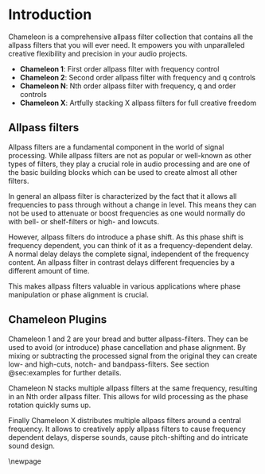 # Introduction

Chameleon is a comprehensive allpass filter collection that contains all the allpass filters that you will ever need.
It empowers you with unparalleled creative flexibility and precision in your audio projects.

- **Chameleon 1**: First order allpass filter with frequency control
- **Chameleon 2**: Second order allpass filter with frequency and q controls
- **Chameleon N**: Nth order allpass filter with frequency, q and order controls
- **Chameleon X**: Artfully stacking X allpass filters for full creative freedom

## Allpass filters

Allpass filters are a fundamental component in the world of signal processing.
While allpass filters are not as popular or well-known as other types of filters, they play a crucial role in audio
processing and are one of the basic building blocks which can be used to create almost all other filters.

In general an allpass filter is characterized by the fact that it allows all frequencies to pass through without a
change in level.
This means they can not be used to attenuate or boost frequencies as one would normally do with bell- or shelf-filters
or high- and lowcuts.

However, allpass filters do introduce a phase shift.
As this phase shift is frequency dependent, you can think of it as a frequency-dependent delay.
A normal delay delays the complete signal, independent of the frequency content.
An allpass filter in contrast delays different frequencies by a different amount of time.

This makes allpass filters valuable in various applications where phase manipulation or phase alignment is crucial.

## Chameleon Plugins

Chameleon 1 and 2 are your bread and butter allpass-filters.
They can be used to avoid (or introduce) phase cancellation and phase alignment.
By mixing or subtracting the processed signal from the original they can create low- and high-cuts, notch- and
bandpass-filters.
See section @sec:examples for further details.

Chameleon N stacks multiple allpass filters at the same frequency, resulting in an Nth order allpass filter.
This allows for wild processing as the phase rotation quickly sums up.

Finally Chameleon X distributes multiple allpass filters around a central frequency.
It allows to creatively apply allpass filters to cause frequency dependent delays, disperse sounds, cause pitch-shifting
and do intricate sound design.

\newpage
